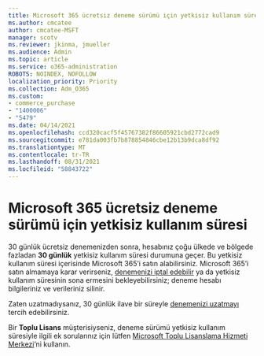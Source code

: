 ```yaml
---
title: Microsoft 365 ücretsiz deneme sürümü için yetkisiz kullanım süresi
ms.author: cmcatee
author: cmcatee-MSFT
manager: scotv
ms.reviewer: jkinma, jmueller
ms.audience: Admin
ms.topic: article
ms.service: o365-administration
ROBOTS: NOINDEX, NOFOLLOW
localization_priority: Priority
ms.collection: Adm_O365
ms.custom:
- commerce_purchase
- "1400006"
- "5479"
ms.date: 04/14/2021
ms.openlocfilehash: ccd320cacf5f45767382f86605921cbd2772cad9
ms.sourcegitcommit: e781da003fb7b878854846cbe12b13b9dca8df92
ms.translationtype: MT
ms.contentlocale: tr-TR
ms.lasthandoff: 08/31/2021
ms.locfileid: "58843722"
---
```

# <a name="grace-period-for-microsoft-365-free-trial"></a>Microsoft 365 ücretsiz deneme sürümü için yetkisiz kullanım süresi

30 günlük ücretsiz denemenizden sonra, hesabınız çoğu ülkede ve bölgede fazladan **30 günlük** yetkisiz kullanım süresi durumuna geçer. Bu yetkisiz kullanım süresi içerisinde Microsoft 365’i satın alabilirsiniz. Microsoft 365’i satın almamaya karar verirseniz, [denemenizi iptal edebilir](https://docs.microsoft.com/microsoft-365/commerce/subscriptions/cancel-your-subscription?view=o365-worldwide) ya da yetkisiz kullanım süresinin sona ermesini bekleyebilirsiniz; deneme hesabı bilgileriniz ve verileriniz silinir.

Zaten uzatmadıysanız, 30 günlük ilave bir süreyle [denemenizi uzatmayı](https://docs.microsoft.com/microsoft-365/commerce/extend-your-trial) tercih edebilirsiniz.

Bir **Toplu Lisans** müşterisiyseniz, deneme sürümü yetkisiz kullanım süresiyle ilgili ek sorularınız için lütfen [Microsoft Toplu Lisanslama Hizmeti Merkezi](https://support.microsoft.com/help/4471406/how-to-contact-the-microsoft-volume-licensing-service-center)’ni kullanın.
